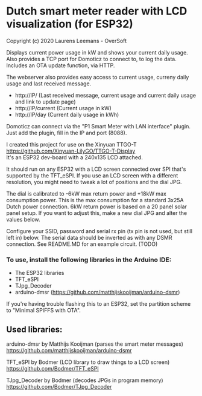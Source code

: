 # Dutch smart meter reader with LCD visualization (for ESP32)
Copyright (c) 2020 Laurens Leemans - OverSoft

Displays current power usage in kW and shows your current daily usage.  
Also provides a TCP port for Domoticz to connect to, to log the data.  
Includes an OTA update function, via HTTP.

The webserver also provides easy access to current usage, curreny daily usage and last received message.
* http://IP/        (Last received message, current usage and current daily usage and link to update page)
* http://IP/current (Current usage in kW)
* http://IP/day     (Current daily usage in kWh)

Domoticz can connect via the "P1 Smart Meter with LAN interface" plugin.
Just add the plugin, fill in the IP and port (8088).


I created this project for use on the Xinyuan TTGO-T  
https://github.com/Xinyuan-LilyGO/TTGO-T-Display  
It's an ESP32 dev-board with a 240x135 LCD attached.  

It should run on any ESP32 with a LCD screen connected over SPI that's supported by the TFT_eSPI.
If you use an LCD screen with a different resolution, you might need to tweak a lot of positions and the dial JPG.

The dial is calibrated to -6kW max return power and +18kW max consumption power. 
This is the max consumption for a standard 3x25A Dutch power connection.
6kW return power is based on a 20 panel solar panel setup.
If you want to adjust this, make a new dial JPG and alter the values below.

Configure your SSID, password and serial rx pin (tx pin is not used, but still left in) below.
The serial data should be inverted as with any DSMR connection. See README.MD for an example circuit. (TODO)


### To use, install the following libraries in the Arduino IDE:
* The ESP32 libraries
* TFT_eSPI
* TJpg_Decoder
* arduino-dmsr (https://github.com/matthijskooijman/arduino-dsmr)

If you're having trouble flashing this to an ESP32, set the partition scheme to "Minimal SPIFFS with OTA".


## Used libraries:

arduino-dmsr by Matthijs Kooijman (parses the smart meter messages)  
https://github.com/matthijskooijman/arduino-dsmr

TFT_eSPI by Bodmer (LCD library to draw things to a LCD screen)  
https://github.com/Bodmer/TFT_eSPI

TJpg_Decoder by Bodmer (decodes JPGs in program memory)  
https://github.com/Bodmer/TJpg_Decoder
